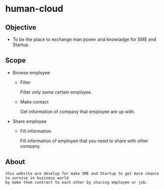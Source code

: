 # human-cloud

## Objective

* To be the place to exchange man power and knowladge for SME and Startup.

## Scope

* Browse employee

	+ Filter

		Filter only some certain employee.

	+ Make contact

		Get information of company that employee are up with.

* Share employee

	+ Fill information

		Fill information of employee that you need to share with other company.


## About

	this website are develop for make SME and Startup to get more chance to survive in business world
	by make them contract to each other by sharing employee or job.
